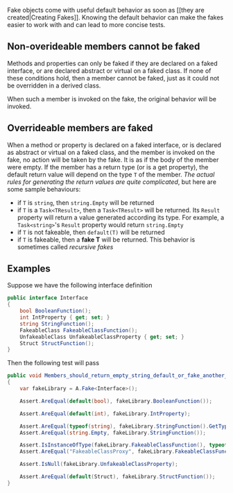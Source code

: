 Fake objects come with useful default behavior as soon as [[they are created|Creating Fakes]]. Knowing the default behavior can make the fakes easier to work with and can lead to more concise tests.

## Non-overideable members cannot be faked

Methods and properties can only be faked if they are declared on a faked interface, or are declared abstract or virtual on a faked class. If none of these conditions hold, then a member cannot be faked, just as it could not be overridden in a derived class.

When such a member is invoked on the fake, the original behavior will be invoked.

## Overrideable members are faked

When a method or property is declared on a faked interface, or is declared as abstract or virtual on a faked class, and the member is invoked on the fake, no action will be taken by the fake. It is as if the body of the member were empty. If the member has a return type (or is a get property), the default return value will depend on the type `T` of the member. *The actual rules for generating the return values are quite complicated*, but here are some sample behaviours:

* if `T` is `string`, then `string.Empty` will be returned
* if `T` is a `Task<TResult>`, then a `Task<TResult>` will be returned. Its `Result` property will return a value generated according its type. For example, a `Task<string>`'s `Result` property would return `string.Empty`
* if `T` is not fakeable, then `default(T)` will be returned
* if `T` is fakeable, then a **fake T** will be returned. This behavior is sometimes called *recursive fakes*

## Examples

Suppose we have the following interface definition

```C#
public interface Interface
{
    bool BooleanFunction();
    int IntProperty { get; set; }
    string StringFunction();
    FakeableClass FakeableClassFunction();
    UnfakeableClass UnfakeableClassProperty { get; set; }
    Struct StructFunction();
}
```

Then the following test will pass

```C#
public void Members_should_return_empty_string_default_or_fake_another_fake()
{
    var fakeLibrary = A.Fake<Interface>();

    Assert.AreEqual(default(bool), fakeLibrary.BooleanFunction());

    Assert.AreEqual(default(int), fakeLibrary.IntProperty);

    Assert.AreEqual(typeof(string), fakeLibrary.StringFunction().GetType()); 
    Assert.AreEqual(string.Empty, fakeLibrary.StringFunction());

    Assert.IsInstanceOfType(fakeLibrary.FakeableClassFunction(), typeof(FakeableClass));
    Assert.AreEqual("FakeableClassProxy", fakeLibrary.FakeableClassFunction().GetType().Name); // to show it's a fake

    Assert.IsNull(fakeLibrary.UnfakeableClassProperty);

    Assert.AreEqual(default(Struct), fakeLibrary.StructFunction());
}
```